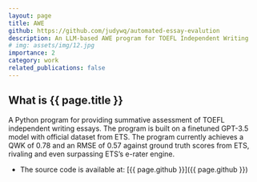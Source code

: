 ```yaml
---
layout: page
title: AWE
github: https://github.com/judywq/automated-essay-evalution
description: An LLM-based AWE program for TOEFL Independent Writing
# img: assets/img/12.jpg
importance: 2
category: work
related_publications: false
---
```


## What is {{ page.title }}

A Python program for providing summative assessment of TOEFL independent writing essays. The program is built on a finetuned GPT-3.5 model with official dataset from ETS. 
The program currently achieves a QWK of 0.78 and an RMSE of 0.57 against ground truth scores from ETS, rivaling and even surpassing ETS’s e-rater engine.

- The source code is available at: [{{ page.github }}]({{ page.github }})
<!-- - A demo is available at: [{{ page.demo_url }}]({{ page.demo_url }}) -->

